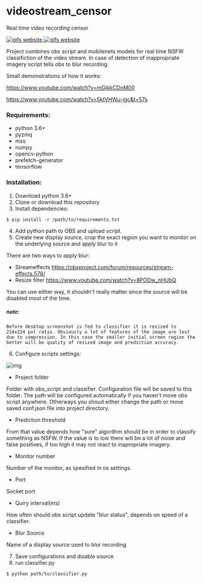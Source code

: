 # videostream_censor
Real time video recording censor 


<a href="http://freegifmaker.me/images/2ewNE/"><img src="http://i.freegifmaker.me/1/5/5/1/5/1/15515155322964920.gif?1551515545" alt="gifs website"/> <a href="http://freegifmaker.me/images/2ewNK/"><img src="http://i.freegifmaker.me/1/5/5/1/5/1/15515157402964953.gif?1551515751" alt="gifs website"/></a>


Project combines obs script and mobilenets models for real time NSFW classifiction of the video stream.
In case of detection of inappropriate imagery script tells obs to blur recording.

Small demonstrations of how it works:

https://www.youtube.com/watch?v=mGjkkCDoM00

https://www.youtube.com/watch?v=5ktVHWu-jgc&t=57s

### Requirements:

- python 3.6+
- pyzmq
- mss
- numpy
- opencv-python
- prefetch-generator
- tensorflow

### Installation:

1. Download python 3.6+
2. Clone or download this repository
3. Install dependencies:

  `$ pip install -r /path/to/requirements.txt`
  
 4. Add python path to OBS and upload script.
 5. Create new display source, crop the exact region you want to monitor on the underlying source and apply blur to it
 
 There are two ways to apply blur:
  - Streameffects https://obsproject.com/forum/resources/stream-effects.578/
  - Resize filter https://www.youtube.com/watch?v=8PODw_nHUbQ
  
  You can use either way, it shouldn't really matter since the source will be disabled most of the time.
 
 ##### note: 
 `Before desktop screenshot is fed to classifier it is resized to 224x224 pxl ratio. Obviously a lot of features of
 the image are lost due to compression. In this case the smaller initial screen region the better will be quality of resized image
 and prediction accuracy.`
 
 6. Configure scripts settings:

![img](https://i.imgur.com/YbnOuvM.jpg)
 
 - Project folder 
 
 Folder with obs_script and classifier. Configuration file will be saved to this folder. The path will be configured automatically if you haven't move obs script anywhere. Otherways you shoud either change the path or move saved conf.json file into project directory.
 - Prediction threshold
 
 From that value depends how "sure" algorithm should be in order to classify something as NSFW. If the value is to low there will be a lot of noise and false positives, if too high it may not react to inapropriate imagery.
 - Monitor number
 
 Number of the monitor, as spesified in os settings.
 - Port
 
 Socket port
 
 - Quiry interval(ms)
 
 How often should obs script update "blur status", depends on speed of a classifier.
 - Blur Source
 
 Name of a display source used to blur recording
 
 7. Save configurations and disable source
 8. run classifier.py
 
  `$ python path/to/classifier.py`
 
